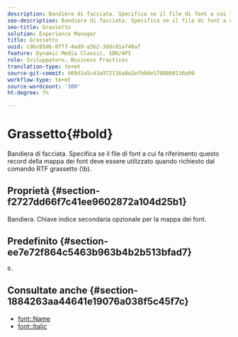 ```yaml
---
description: Bandiera di facciata. Specifica se il file di font a cui fa riferimento questo record della mappa dei font deve essere utilizzato quando richiesto dal comando RTF grassetto (\b).
seo-description: Bandiera di facciata. Specifica se il file di font a cui fa riferimento questo record della mappa dei font deve essere utilizzato quando richiesto dal comando RTF grassetto (\b).
seo-title: Grassetto
solution: Experience Manager
title: Grassetto
uuid: c9bc05d6-07ff-4ad9-a5b2-3ddc81a746af
feature: Dynamic Media Classic, SDK/API
role: Sviluppatore, Business Practices
translation-type: tm+mt
source-git-commit: 469d1a5c43a972116a8a2efb0de5708800130a99
workflow-type: tm+mt
source-wordcount: '100'
ht-degree: 7%

---
```



# Grassetto{#bold}

Bandiera di facciata. Specifica se il file di font a cui fa riferimento questo record della mappa dei font deve essere utilizzato quando richiesto dal comando RTF grassetto (\b).

## Proprietà {#section-f2727dd66f7c41ee9602872a104d25b1}

Bandiera. Chiave indice secondaria opzionale per la mappa dei font.

## Predefinito {#section-ee7e72f864c5463b963b4b2b513bfad7}

`0.`

## Consultate anche {#section-1884263aa44641e19076a038f5c45f7c}

* [font::Name](r-name-font.md#reference_C55889877DC54AABB60734DCDE86EE76)
* [font::Italic](../../../../../is-api/image-catalog/image-serving-api-ref/c-image-catalog-reference/c-font-map-reference/r-italic-font.md#reference-dc04a532b34a41af81b0b9644acfaad6)

